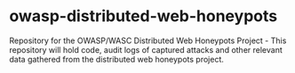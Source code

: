 # owasp-distributed-web-honeypots
Repository for the OWASP/WASC Distributed Web Honeypots Project -
This repository will hold code, audit logs of captured attacks and other relevant data gathered from the distributed web honeypots project.
